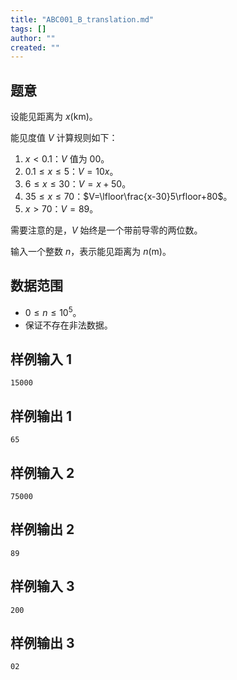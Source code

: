 ```yaml
---
title: "ABC001_B_translation.md"
tags: []
author: ""
created: ""
---
```


## 题意

设能见距离为 $x(\text{km})$。

能见度值 $V$ 计算规则如下：

1. $x<0.1$：$V$ 值为 $00$。
2. $0.1\le x\le 5$：$V=10x$。
3. $6\le x\le 30$：$V=x+50$。
4. $35\le x\le 70$：$V=\lfloor\frac{x-30}5\rfloor+80$。
5. $x>70$：$V=89$。

需要注意的是，$V$ 始终是一个带前导零的两位数。

输入一个整数 $n$，表示能见距离为 $n(\text{m})$。

## 数据范围

- $0\le n\le10^5$。
- 保证不存在非法数据。

## 样例输入 1
```
15000
```

## 样例输出 1
```
65
```

## 样例输入 2
```
75000
```

## 样例输出 2
```
89
```

## 样例输入 3
```
200
```

## 样例输出 3
```
02
```

